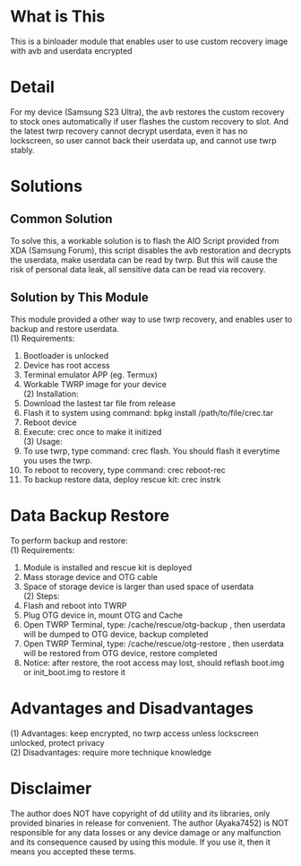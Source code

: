 # What is This
This is a binloader module that enables user to use custom recovery image with avb and userdata encrypted
# Detail
For my device (Samsung S23 Ultra), the avb restores the custom recovery to stock ones automatically if user flashes the custom recovery to slot. And the latest twrp recovery cannot decrypt userdata, even it has no lockscreen, so user cannot back their userdata up, and cannot use twrp stably.
# Solutions
## Common Solution
To solve this, a workable solution is to flash the AIO Script provided from XDA (Samsung Forum), this script disables the avb restoration and decrypts the userdata, make userdata can be read by twrp. But this will cause the risk of personal data leak, all sensitive data can be read via recovery.
## Solution by This Module
This module provided a other way to use twrp recovery, and enables user to backup and restore userdata.<br>
  (1) Requirements:
1. Bootloader is unlocked
2. Device has root access
3. Terminal emulator APP (eg. Termux)
4. Workable TWRP image for your device<br>
(2) Installation:
1. Download the lastest tar file from release
2. Flash it to system using command: bpkg install /path/to/file/crec.tar
3. Reboot device
4. Execute: crec once to make it initized<br>
(3) Usage:
1. To use twrp, type command: crec flash. You should flash it everytime you uses the twrp.
2. To reboot to recovery, type command: crec reboot-rec
3. To backup restore data, deploy rescue kit: crec instrk<br>
# Data Backup Restore
To perform backup and restore:<br>
  (1) Requirements:
1. Module is installed and rescue kit is deployed
2. Mass storage device and OTG cable
3. Space of storage device is larger than used space of userdata<br>
(2) Steps:
1. Flash and reboot into TWRP
2. Plug OTG device in, mount OTG and Cache
3. Open TWRP Terminal, type: /cache/rescue/otg-backup , then userdata will be dumped to OTG device, backup completed
4. Open TWRP Terminal, type: /cache/rescue/otg-restore , then userdata will be restored from OTG device, restore completed
5. Notice: after restore, the root access may lost, should reflash boot.img or init_boot.img to restore it<br>
# Advantages and Disadvantages
(1) Advantages: keep encrypted, no twrp access unless lockscreen unlocked, protect privacy<br>
(2) Disadvantages: require more technique knowledge
# Disclaimer
The author does NOT have copyright of dd utility and its libraries, only provided binaries in release for convenient.
The author (Ayaka7452) is NOT responsible for any data losses or any device damage or any malfunction and its consequence caused by using this module.
If you use it, then it means you accepted these terms.
